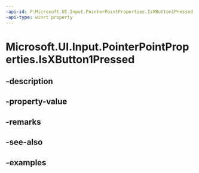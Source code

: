 ```yaml
---
-api-id: P:Microsoft.UI.Input.PointerPointProperties.IsXButton1Pressed
-api-type: winrt property
---
```


# Microsoft.UI.Input.PointerPointProperties.IsXButton1Pressed

<!--
public bool IsXButton1Pressed { get; }
-->

## -description

## -property-value

## -remarks

## -see-also

## -examples
